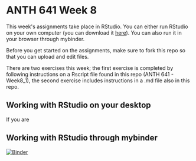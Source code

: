 # ANTH 641 Week 8
This week's assignments take place in RStudio. You can either run RStudio on your own computer (you can download it [here](https://rstudio.com/products/rstudio/download/#download)). You can also run it in your browser through mybinder. 

Before you get started on the assignments, make sure to fork this repo so that you can upload and edit files. 

There are two exercises this week; the first exercise is completed by following instructions on a Rscript file found in this repo (ANTH 641 - Week8_1), the second exercise includes instructions in a .md file also in this repo. 

## Working with RStudio on your desktop
If you are 

## Working with RStudio through mybinder

[![Binder](https://mybinder.org/badge_logo.svg)](https://mybinder.org/v2/gh/kgarstki/Working-with-R/master)
